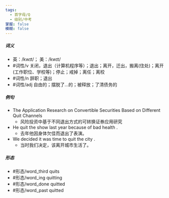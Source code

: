 ```yaml
---
tags:
  - 首字母/Q
  - 级别/中考
掌握: false
模糊: false
---
```

##### 词义
- 英：/kwɪt/； 美：/kwɪt/
- #词性/v  关闭，退出（计算机程序等）；退出；离开，迁出，搬离(住处)；离开(工作职位、学校等)；停止；戒掉；离任；离校
- #词性/n  辞职；退出
- #词性/adj  自由的；摆脱了…的；被释放；了清债务的
##### 例句
- The Application Research on Convertible Securities Based on Different Quit Channels
	- 风险投资中基于不同退出方式的可转换证券应用研究
- He quit the show last year because of bad health .
	- 去年他因身体欠佳而退出了表演。
- We decided it was time to quit the city .
	- 当时我们决定，该离开城市生活了。
##### 形态
- #形态/word_third quits
- #形态/word_ing quitting
- #形态/word_done quitted
- #形态/word_past quitted
